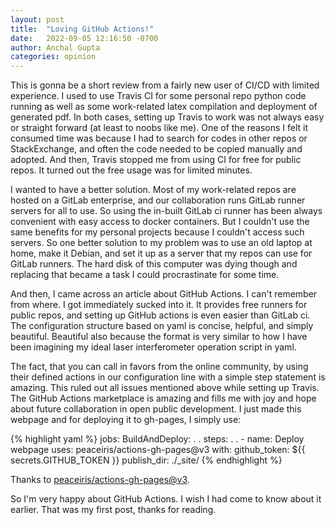 ```yaml
---
layout: post
title:  "Loving GitHub Actions!"
date:   2022-09-05 12:16:50 -0700
author: Anchal Gupta
categories: opinion
---
```

This is gonna be a short review from a fairly new user of CI/CD with limited
experience. I used to use Travis CI for some personal repo python code running
as well as some work-related latex compilation and deployment of generated pdf.
In both cases, setting up Travis to work was not always easy or straight
forward (at least to noobs like me). One of the reasons I felt it consumed time
was because I had to search for codes in other repos or StackExchange, and
often the code needed to be copied manually and adopted. And then, Travis
stopped me from using CI for free for public repos. It turned out the free
usage was for limited minutes.

I wanted to have a better solution. Most of my work-related repos are hosted on
a GitLab enterprise, and our collaboration runs GitLab runner
servers for all to use. So using the in-built GitLab ci runner has been always
convenient with easy access to docker containers. But I couldn't use the same
benefits for my personal projects because I couldn't access such servers. So
one better solution to my problem was to use an old laptop at home, make it
Debian, and set it up as a server that my repos can use for GitLab runners.
The hard disk of this computer was dying though and replacing that became a task I
could procrastinate for some time.

And then, I came across an article about GitHub Actions. I can't remember from
where. I got immediately sucked into it. It provides free runners for
public repos, and setting up GitHub actions is even easier than GitLab ci. The
configuration structure based on yaml is concise, helpful, and simply
beautiful. Beautiful also because the format is very similar to how I have been
imagining my ideal laser interferometer operation script in yaml.

The fact, that you can call in favors from the online community, by using their
defined actions in our configuration line with a simple step statement is
amazing. This ruled out all issues mentioned above while setting up
Travis. The GitHub Actions marketplace is amazing and fills me with joy and hope
about future collaboration in open public development. I just made this webpage
and for deploying it to gh-pages, I simply use:

{% highlight yaml %}
jobs:
  BuildAndDeploy:
    .
    .
    steps:
      .
      .
      - name: Deploy webpage
        uses: peaceiris/actions-gh-pages@v3
        with:
          github_token: ${{ secrets.GITHUB_TOKEN }}
          publish_dir: ./_site/
{% endhighlight %}

Thanks to [peaceiris/actions-gh-pages@v3](https://github.com/peaceiris/actions-gh-pages).

So I'm very happy about GitHub Actions. I wish I had come to know about it
earlier. That was my first post, thanks for reading.
